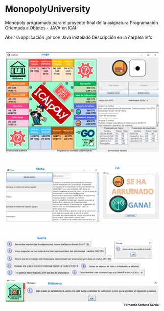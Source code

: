 # MonopolyUniversity
Monopoly programado para el proyecto final de la asignatura Programación Orientada a Objetos - JAVA en ICAI

Abrir la applicación .jar con Java instalado
Descripción en la carpeta info

# ![](https://raw.githubusercontent.com/fersantanag/MonopolyUniversity/master/info/1.png) 
# ![](https://raw.githubusercontent.com/fersantanag/MonopolyUniversity/master/info/2.png) 
# ![](https://raw.githubusercontent.com/fersantanag/MonopolyUniversity/master/info/3.png) 


